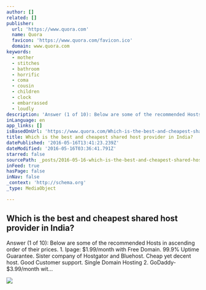 ```yaml
---
author: []
related: []
publisher:
  url: 'https://www.quora.com'
  name: Quora
  favicon: 'https://www.quora.com/favicon.ico'
  domain: www.quora.com
keywords:
  - mother
  - stitches
  - bathroom
  - horrific
  - coma
  - cousin
  - children
  - clock
  - embarrassed
  - loudly
description: 'Answer (1 of 10): Below are some of the recommended Hosts in ascending order of their prices. 1. Ipage: $1.99/month with Free Domain. 99.9% Uptime Guarantee. Sister company of Hostgator and Bluehost. Cheap yet decent host. Good Customer support. Single Domain Hosting 2. GoDaddy- $3.99/month wit...'
inLanguage: en
app_links: []
isBasedOnUrl: 'https://www.quora.com/Which-is-the-best-and-cheapest-shared-host-provider-in-India'
title: Which is the best and cheapest shared host provider in India?
datePublished: '2016-05-16T13:41:23.239Z'
dateModified: '2016-05-16T03:36:41.791Z'
starred: false
sourcePath: _posts/2016-05-16-which-is-the-best-and-cheapest-shared-host-provider-in-india.md
inFeed: true
hasPage: false
inNav: false
_context: 'http://schema.org'
_type: MediaObject

---
```

<article style=""><h1>Which is the best and cheapest shared host provider in India?</h1><p>Answer (1 of 10): Below are some of the recommended Hosts in ascending order of their prices. 1. Ipage: $1.99/month with Free Domain. 99.9% Uptime Guarantee. Sister company of Hostgator and Bluehost. Cheap yet decent host. Good Customer support. Single Domain Hosting 2. GoDaddy- $3.99/month wit...</p><img src="https://qsf.is.quoracdn.net/-images.new_grid.fb_share_default.pnge6dde9cfa6e03c43.png" /></article>